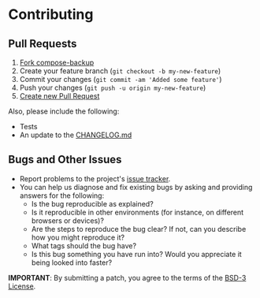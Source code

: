 # Contributing

## Pull Requests

1. [Fork compose-backup](https://help.github.com/articles/fork-a-repo/)
2. Create your feature branch (`git checkout -b my-new-feature`)
3. Commit your changes (`git commit -am 'Added some feature'`)
4. Push your changes (`git push -u origin my-new-feature`)
5. [Create new Pull Request](https://help.github.com/articles/using-pull-requests/#initiating-the-pull-request)

Also, please include the following:

* Tests
* An update to the [CHANGELOG.md](CHANGELOG.md)

## Bugs and Other Issues

* Report problems to the project's [issue tracker](https://github.com//issues).
* You can help us diagnose and fix existing bugs by asking and providing answers for the following:
    * Is the bug reproducible as explained?
    * Is it reproducible in other environments (for instance, on different browsers or devices)?
    * Are the steps to reproduce the bug clear? If not, can you describe how you might reproduce it?
    * What tags should the bug have?
    * Is this bug something you have run into? Would you appreciate it being looked into faster?

**IMPORTANT**: By submitting a patch, you agree to the terms of the [BSD-3 License](LICENSE).
